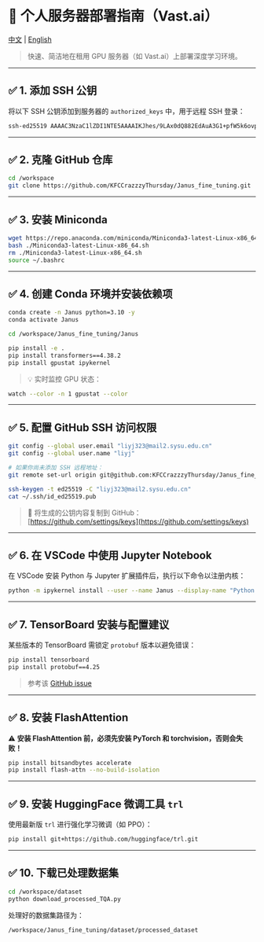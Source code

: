 # 🚀 个人服务器部署指南（Vast.ai）
[中文](README.zh-CN.md) | [English](README.md)
> 快速、简洁地在租用 GPU 服务器（如 Vast.ai）上部署深度学习环境。

---

## ✅ 1. 添加 SSH 公钥

将以下 SSH 公钥添加到服务器的 `authorized_keys` 中，用于远程 SSH 登录：

```bash
ssh-ed25519 AAAAC3NzaC1lZDI1NTE5AAAAIKJhes/9LAx0dQ882EdAuA3G1+pfW5k6ovpudq7aKsAh liyj@DESKTOP-LOH1NAO
```

---

## ✅ 2. 克隆 GitHub 仓库

```bash
cd /workspace
git clone https://github.com/KFCCrazzzyThursday/Janus_fine_tuning.git
```

---

## ✅ 3. 安装 Miniconda

```bash
wget https://repo.anaconda.com/miniconda/Miniconda3-latest-Linux-x86_64.sh
bash ./Miniconda3-latest-Linux-x86_64.sh
rm ./Miniconda3-latest-Linux-x86_64.sh
source ~/.bashrc
```

---

## ✅ 4. 创建 Conda 环境并安装依赖项

```bash
conda create -n Janus python=3.10 -y
conda activate Janus

cd /workspace/Janus_fine_tuning/Janus

pip install -e .
pip install transformers==4.38.2
pip install gpustat ipykernel
```

> 💡 实时监控 GPU 状态：

```bash
watch --color -n 1 gpustat --color
```

---

## ✅ 5. 配置 GitHub SSH 访问权限

```bash
git config --global user.email "liyj323@mail2.sysu.edu.cn"
git config --global user.name "liyj"

# 如果你尚未添加 SSH 远程地址：
git remote set-url origin git@github.com:KFCCrazzzyThursday/Janus_fine_tuning.git

ssh-keygen -t ed25519 -C "liyj323@mail2.sysu.edu.cn"
cat ~/.ssh/id_ed25519.pub
```

> 🔐 将生成的公钥内容复制到 GitHub：  
> [https://github.com/settings/keys](https://github.com/settings/keys)

---

## ✅ 6. 在 VSCode 中使用 Jupyter Notebook

在 VSCode 安装 Python 与 Jupyter 扩展插件后，执行以下命令以注册内核：

```bash
python -m ipykernel install --user --name Janus --display-name "Python (Janus)"
```

---

## ✅ 7. TensorBoard 安装与配置建议

某些版本的 TensorBoard 需锁定 `protobuf` 版本以避免错误：

```bash
pip install tensorboard
pip install protobuf==4.25
```

> 参考该 [GitHub issue](https://github.com/tensorflow/tensorboard/issues/6808)

---

## ✅ 8. 安装 FlashAttention

⚠️ **安装 FlashAttention 前，必须先安装 PyTorch 和 torchvision，否则会失败！**

```bash
pip install bitsandbytes accelerate
pip install flash-attn --no-build-isolation
```

---

## ✅ 9. 安装 HuggingFace 微调工具 `trl`

使用最新版 `trl` 进行强化学习微调（如 PPO）：

```bash
pip install git+https://github.com/huggingface/trl.git
```

---

## ✅ 10. 下载已处理数据集

```bash
cd /workspace/dataset
python download_processed_TQA.py
```

处理好的数据集路径为：

```
/workspace/Janus_fine_tuning/dataset/processed_dataset
```
